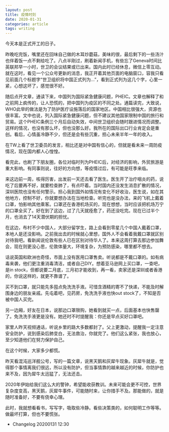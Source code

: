 ```yaml
---
layout: post
title: 疫情时刻
date: 2020-01-31
categories: article
tags: writing
---
```



今天本是正式开工的日子。

昨晚吃完饭，嘴里还在回味自己做的木耳炒蘑菇，美味的很，最后剩下的一些汤汁也伴着饭一点不剩给吃了。八点半刚过，刷着新闻手机，有些忘了Geneva时间比英联邦早一小时，世卫的会议结果或已出来。国内此时已经休息，微信上零互动。就在这时，看见一个公众号更新的消息，我正开着其他页面的电脑窗口，容我只看见前面几个标题字“世卫组织将中国正式列为...”，看到正式列为这几个字，心里一紧，心想这坏了，感觉很不好。

随后点开文章，通读下来，中国列为国际紧急健康问题，PHEIC。文章也解释了和之前网上疯传的，让人恐慌的，把中国列为疫区的不同之处。通篇读完，大致说，WHO此举的做法是为了防护医疗设施落后的国家地区。中国相比很强大，资源也很丰富。文中也说，列入国际紧急健康问题，但不建议其他国家限制中国的旅行和贸易。这个PHEIC条例三个月后自动失效，中间世卫组织会随时跟进情况而调整。这样的情况，也没有那么坏，但也没那么好。我所在的国际出口行业肯定会是重创。看后，心情虽冷静不少，但还是会有些沉重，担心未来半年一年的收入。

在TW上看了世卫委员的发言，相比还是对中国有信心的，但就是看未来一周防疫情况，现在国内都人心惶惶。

看完此，也刷了下朋友圈，各位对临时列为PHEIC后，对经济的影响，外贸旅游是重大影响。有同事则说，往好的方向想，等疫情过后，有可能是旺季来临。

来这边前一周，咳得厉害，出发前一天还去看了医生。医生开了治疗咽炎的药，说吃了后要再不好，就要检查肺了，有点吓着。当时国内还没发生消息扩散的情况，深圳医院也没有任何警示。担心我到国外如情况有变化不好收治，医生说，如在其他地方，控制不好，你就要想办法在当地检查。听完也是没办法，来的飞机上戴着口罩，怕影响其他乘客。口罩还在香港机场买的，现在想想，当时应该把机场万宁的口罩全买了。好在到了这边，过了几天就痊愈了，药还没吃完。现在已过半个月，也消去了14天潜伏期的担忧。

在这边，布村不少中国人，大部分留学生，路上会看到零星几个中国人戴着口罩，本地人是还没影响。之前我出去的时候就心里想，国外人不会看着我戴口罩就区别对待我吧。看新闻说伦敦有些人已在区别对待华人了。本来这周打算去那边参加舞会，现在则更没心思，伦敦体量大，环境复杂，为预防感染，哪里都不想去。

话说英国和欧洲也奇怪，市面上没有医用口罩售卖。听说都是不戴口罩的。如有病毒来袭，他们更注重消毒清洁，或者自己DIY。想着亚马逊网上买口罩，一查吧，是in stock，但都说要二月底，三月初才能收到，再一看，卖家还是深圳或者香港的，你说这样的，就更不靠谱了。

买不到口罩，就只能先多囤点免洗洗手液。可惜含酒精的寄不了快递，不能及时解围身边的朋友亲戚。先屯着吧，见药房，免洗洗手液也快out stock了，不知是否被中国人买完。

另一边厢，好友在日本，说那边口罩限购，她看到就买一点，后面基本也快售罄了。免洗洗手液更是没有。她还时不时提醒我：你还是早点买好口罩吧。

家里人昨天视频通话，听说乡里的路大多数都封了。父上更激动，提醒我一定注意安全防护，说到感染后肺变白，无法救治，你就完了。他们这么紧张，我也放心，至少知道他们在努力保护自己。

在这个时候，大家多少都慌。

昨天看混沌巡洋舰公号，写的一篇文章，说黑天鹅和灰犀牛现象。灰犀牛就是，觉得那个事情离我们很远，所以没有防护，但当事情靠的越来越近的时候，你防护也来不及，因为犀牛太迅猛了，无法还击。

2020年伊始给我们这么大的警钟，希望能收获教训。未来可能会更不可控，世界复杂度变高，黑天鹅，灰犀牛事件，可能随时来，让你措手不及。那能做的，就是随时准备好，不要有侥幸心理。

此时，我就想看看书，写写字，吸取些冷静。看些决策类的，如何聪明工作等等。做最坏打算，但也不要慌张。


- Changelog 20200131 12:30



